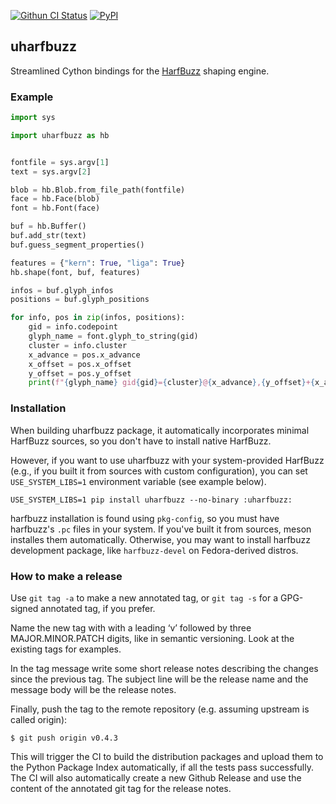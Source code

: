 [![Githun CI Status](https://github.com/harfbuzz/uharfbuzz/workflows/Build%20+%20Deploy/badge.svg)](https://github.com/harfbuzz/uharfbuzz/actions?query=workflow%3A%22Build+%2B+Deploy%22)
[![PyPI](https://img.shields.io/pypi/v/uharfbuzz.svg)](https://pypi.org/project/uharfbuzz)

## uharfbuzz

Streamlined Cython bindings for the [HarfBuzz][hb] shaping engine.


### Example

```python
import sys

import uharfbuzz as hb


fontfile = sys.argv[1]
text = sys.argv[2]

blob = hb.Blob.from_file_path(fontfile)
face = hb.Face(blob)
font = hb.Font(face)

buf = hb.Buffer()
buf.add_str(text)
buf.guess_segment_properties()

features = {"kern": True, "liga": True}
hb.shape(font, buf, features)

infos = buf.glyph_infos
positions = buf.glyph_positions

for info, pos in zip(infos, positions):
    gid = info.codepoint
    glyph_name = font.glyph_to_string(gid)
    cluster = info.cluster
    x_advance = pos.x_advance
    x_offset = pos.x_offset
    y_offset = pos.y_offset
    print(f"{glyph_name} gid{gid}={cluster}@{x_advance},{y_offset}+{x_advance}")
```

### Installation

When building uharfbuzz package, it automatically incorporates minimal HarfBuzz sources, so you don't have to install native HarfBuzz.

However, if you want to use uharfbuzz with your system-provided HarfBuzz (e.g., if you built it from sources with custom configuration), you can set `USE_SYSTEM_LIBS=1` environment variable (see example below). 

```shell
USE_SYSTEM_LIBS=1 pip install uharfbuzz --no-binary :uharfbuzz:
```

harfbuzz installation is found using `pkg-config`, so you must have harfbuzz's `.pc` files in your system. 
If you've built it from sources, meson installes them automatically. Otherwise, you may want to install harfbuzz development package, like `harfbuzz-devel` on Fedora-derived distros.

### How to make a release

Use `git tag -a` to make a new annotated tag, or `git tag -s` for a GPG-signed annotated tag, if you prefer.

Name the new tag with with a leading ‘v’ followed by three MAJOR.MINOR.PATCH digits, like in semantic versioning. Look at the existing tags for examples.

In the tag message write some short release notes describing the changes since the previous tag. The subject line will be the release name and the message body will be the release notes.

Finally, push the tag to the remote repository (e.g. assuming upstream is called origin):

    $ git push origin v0.4.3

This will trigger the CI to build the distribution packages and upload them to the Python Package Index automatically, if all the tests pass successfully. The CI will also automatically create a new Github Release and use the content of the annotated git tag for the release notes.


[hb]: https://github.com/harfbuzz/harfbuzz
